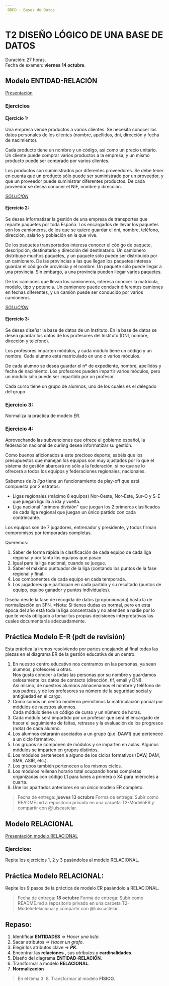 ```yaml
---
 BBDD - Bases de Datos
---
```


# T2 DISEÑO LÓGICO DE UNA BASE DE DATOS

Duración: 27 horas. \
Fecha de examen: **viernes 14 octubre**.

## Modelo ENTIDAD-RELACIÓN
[Presentación](https://moodle.educarex.es/iescastelarfp/course/view.php?id=128)

### Ejercicios
#### Ejercicio 1:
Una empresa vende productos a varios clientes. Se necesita conocer los datos personales  de  los  clientes  (nombre,  apellidos,  dni,  dirección  y  fecha  de nacimiento).

Cada  producto  tiene  un  nombre  y  un  código,  así  como  un  precio  unitario.  Un cliente puede comprar varios productos a la empresa, y un mismo producto puede ser comprado por varios clientes.

Los  productos  son  suministrados  por  diferentes  proveedores.  Se  debe  tener  en  cuenta que un producto sólo puede ser suministrado por un proveedor, y que un  proveedor  puede  suministrar  diferentes  productos.  De  cada  proveedor  se  desea conocer el NIF, nombre y dirección.

[*SOLUCIÓN*](./img/T2-ejercicio1.drawio.png)

#### Ejercicio 2:
Se  desea  informatizar  la  gestión  de  una  empresa  de  transportes  que  reparte paquetes  por  toda  España.  Los  encargados  de  llevar  los  paquetes  son  los camioneros,  de  los  que  se  quiere  guardar  el  dni, nombre,  teléfono,  dirección, salario y población en la que vive.

De los paquetes transportados interesa conocer el código de paquete, descripción, destinatario  y  dirección  del  destinatario.  Un  camionero  distribuye  muchos paquetes,  y  un  paquete  sólo  puede  ser  distribuido  por  un  camionero.  De  las provincias a las que llegan los paquetes interesa guardar el código de provincia y el  nombre.  Un  paquete  sólo  puede  llegar  a  una  provincia.  Sin  embargo,  a  una provincia pueden llegar varios paquetes.

De los camiones que llevan los camioneros, interesa conocer la matrícula, modelo, tipo  y  potencia.  Un  camionero  puede  conducir  diferentes  camiones  en  fechas diferentes, y un camión puede ser conducido por varios camioneros

[*SOLUCIÓN*](./img/T2-ejercicio2.drawio.png)

#### Ejercicio 3:
Se desea diseñar la base de datos de un Instituto. En la base de datos se desea guardar  los  datos  de  los  profesores  del  Instituto  (DNI,  nombre,  dirección  y teléfono).

Los profesores  imparten  módulos,  y  cada módulo tiene  un  código  y  un  nombre. Cada alumno está matriculado en uno o varios módulos.

De cada alumno se desea guardar el nº de expediente, nombre, apellidos y fecha de  nacimiento.  Los  profesores  pueden  impartir  varios  módulos,  pero  un  módulo sólo puede ser impartido por un profesor.

Cada  curso  tiene  un  grupo  de  alumnos,  uno  de  los  cuales  es  el  delegado  del grupo.

### Ejercicio 3:
Normaliza la práctica de modelo ER.

### Ejercicio 4:
Aprovechando las subvenciones que ofrece el gobierno español, la federación nacional de curling desea informatizar su gestión.

Como buenos aficionados a este precioso deporte, sabéis que los presupuestos que manejan los equipos son muy ajustados por lo que el sistema de gestión abarcará no sólo a la federación, si no que se lo ofrecerá a todos los equipos y federaciones regionales, nacionales.

Sabemos de *la liga* tiene un funcionamiento de play-off que está compuesta por 2 estratos:
+ Ligas regionales (máximo 8 equipos) Nor-Oeste, Nor-Este, Sur-O y S-E que juegan liguilla a ida y vuelta.
+ Liga nacional "primera división" que juegan los 2 primeros clasificados de cada liga regional que juegan un único partido con cada contrincante.

Los equipos son de 7 jugadores, entrenador y presidente, y todos firman compromisos por temporadas completas.

Queremos:
1. Saber de forma rápida la clasificación de cada equipo de cada liga regional y por tanto los equipos que pasan.
2. Igual para la liga nacional, cuando se juegue.
3. Saber el máximo puntuador de la liga (contando los puntos de la fase regional y final.
4. Los componentes de cada equipo en cada temporada.
5. Los jugadores que participan en cada partido y su resultado (puntos de equipo, equipo ganador y puntos individuales).

Diseña desde la fase de recogida de datos (proporcionada) hasta la de normalización en 3FN.
*Nota: Si tienes dudas es normal, pero en esta época del año está toda la liga concentrada y no atienden a nadie por lo que te verás obligado a tomar tus propias decisiones interpretativas las cuales documentarás adecuadamente.

## Práctica Modelo E-R (**pdt de revisión**)
Esta práctica la iremos resolviendo por partes encajando al final todas las piezas en el diagrama ER de la gestión educativa de un centro.
1. En nuestro centro educativo nos centramos en las personas, ya sean alumnos, profesores u otras. \
   Nos gusta conocer a todas las personas por su nombre y guardamos celosamente los datos de contacto (dirección, tlf, email y DNI). \
   Así mismo, de nuestros alumnos almacenamos el nombre y teléfono de sus padres, y de los profesores su número de la seguridad social y antigüedad en el cargo.
2. Como somos un centro moderno permitimos la matriculación parcial por módulos de nuestros alumnos. \
   Cada módulo tiene un código de curso y un número de horas.
3. Cada módulo será impartido por un profesor que será el encargado de hacer el seguimiento de faltas, retrasos y la evaluación de los progresos (nota) de cada alumno.
4. Los alumnos estararán asociados a un grupo (p.e. DAW1) que pertenece a un ciclo formativo.
5. Los grupos se componen de módulos y se imparten en aulas. Algunos módulos se imparten en grupos distintos.
6. Los módulos pertenecen a alguno de los ciclos formativos (DAW, DAM, SMR, ASIR, etc.).
7. Los grupos también pertenecen a los mismos ciclos.
8. Los módulos rellenan horario total ocupando horas completas organizadas con código L1 para lunes a primera o X4 para miércoles a cuarta.
9. Úne los apartados anteriores en un único modelo ER completo.

> Fecha de entrega: **jueves 13 octubre**
> Forma de entrega: Subir como README.md a repositorio privado en una carpeta T2-ModeloER y compartir con @luiscastelar.

## Modelo RELACIONAL
[Presentación modelo RELACIONAL](https://moodle.educarex.es/iescastelarfp/mod/url/view.php?id=29859)

### Ejercicios:
Repite los ejercicios 1, 2 y 3 pasándolos al modelo RELACIONAL.

## Práctica Modelo RELACIONAL:
Repite los 9 pasos de la práctica de modelo ER pasándolo a RELACIONAL.


> Fecha de entrega: **18 octubre**
> Forma de entrega: Subir como README.md a repositorio privado en una carpeta T2-ModeloRelacional y compartir con @luiscastelar.

## Repaso:
1. Identificar **ENTIDADES** => *Hacer una lista*.
2. Sacar atributos => *Hacer un grafo*.
3. Elegir los atributos clave => ***PK***.
4. Encontrar las **relaciones** , sus *atributos* y **cardinalidades**.
5. Diseño del diagrama **ENTIDAD-RELACIÓN**.
6. Transformar a modelo **RELACIONAL**.
7. **Normalización**
> En el tema 3:
> 8. Transformar al modelo **FÍSICO**.
